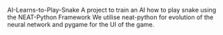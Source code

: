 AI-Learns-to-Play-Snake
A project to train an AI how to play snake using the NEAT-Python Framework
We utilise neat-python for evolution of the neural network and pygame for the UI of the game.
